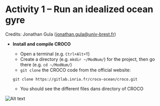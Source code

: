 # Activity 1 – Run an idealized ocean gyre 
Credits: Jonathan Gula (jonathan.gula@univ-brest.fr)

* **Install and compile CROCO**
  * Open a terminal (e.g. ```Ctrl+Alt+T```)
  * Create a directory (e.g. ```mkdir ~/ModNum/```) for the project, then go there (e.g. ```cd ~/ModNum/```)
  * ```git clone``` the CROCO code from the official website:

   ```git clone https://gitlab.inria.fr/croco-ocean/croco.git```

  * You should see the different files dans directory of CROCO
    
![Alt text](https://github.com/quentinjamet/Tuto/blob/main/Figure/CROCO_content.png "a title")

